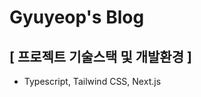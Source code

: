 <h1>Gyuyeop's Blog</h1>
<h2>[ 프로젝트 기술스택 및 개발환경 ]</h2>
<ul>
  <li>Typescript, Tailwind CSS, Next.js</li>
</ul>
